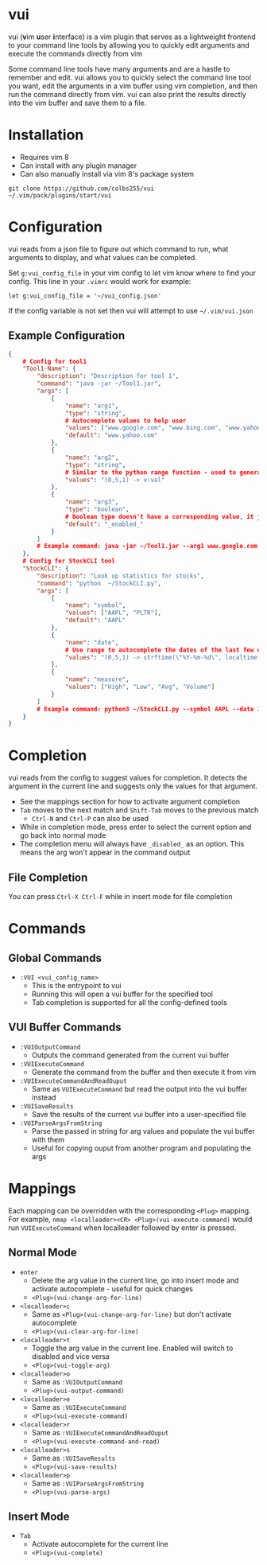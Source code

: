 # vui
vui (**v**im **u**ser **i**nterface) is a vim plugin that serves as a lightweight frontend to your command line tools by allowing you to quickly edit arguments and execute the commands directly from vim

Some command line tools have many arguments and are a hastle to remember and edit. vui allows you to quickly select the command line tool you want, edit the arguments in a vim buffer using vim completion, and then run the command directly from vim. vui can also print the results directly into the vim buffer and save them to a file.

# Installation
- Requires vim 8
- Can install with any plugin manager
- Can also manually install via vim 8's package system
``` shell
git clone https://github.com/colbs255/vui ~/.vim/pack/plugins/start/vui
```

# Configuration
vui reads from a json file to figure out which command to run, what arguments to display, and what values can be completed.

Set `g:vui_config_file` in your vim config to let vim know where to find your config. This line in your `.vimrc` would work for example:
``` vim-script
let g:vui_config_file = '~/vui_config.json'
```

If the config variable is not set then vui will attempt to use `~/.vim/vui.json`
## Example Configuration
``` json
{
    # Config for tool1
    "Tool1-Name": {
        "description": "Description for tool 1",
        "command": "java -jar ~/Tool1.jar",
        "args": [
            {
                "name": "arg1",
                "type": "string",
                # Autocomplete values to help user
                "values": ["www.google.com", "www.bing.com", "www.yahoo.com"],
                "default": "www.yahoo.com"
            },
            {
                "name": "arg2",
                "type": "string",
                # Similar to the python range function - used to generate values dynamically with vimscript
                "values": "(0,5,1) -> v:val"
            },
            {
                "name": "arg3",
                "type": "boolean",
                # Boolean type doesn't have a corresponding value, it just shows up in the command or doesn't
                "default": "_enabled_"
            }
        ]
        # Example command: java -jar ~/Tool1.jar --arg1 www.google.com --arg2 1 --arg3
    },
    # Config for StockCLI tool
    "StockCLI": {
        "description": "Look up statistics for stocks",
        "command": "python  ~/StockCLI.py",
        "args": [
            {
                "name": "symbol",
                "values": ["AAPL", "PLTR"],
                "default": "AAPL"
            },
            {
                "name": "date",
                # Use range to autocomplete the dates of the last few days
                "values": "(0,5,1) -> strftime(\"%Y-%m-%d\", localtime() - v:val*24*60*60)"
            },
            {
                "name": "measure",
                "values": ["High", "Low", "Avg", "Volume"]
            }
        ]
        # Example command: python3 ~/StockCLI.py --symbol AAPL --date 2021-01-01 --statistic Avg
    }
}
```
# Completion
vui reads from the config to suggest values for completion. It detects the argument in the current line and suggests only the values for that argument.
- See the mappings section for how to activate argument completion
- `Tab` moves to the next match and `Shift-Tab` moves to the previous match
    - `Ctrl-N` and `Ctrl-P` can also be used
- While in completion mode, press enter to select the current option and go back into normal mode
- The completion menu will always have `_disabled_` as an option. This means the arg won't appear in the command output
## File Completion
You can press `Ctrl-X Ctrl-F` while in insert mode for file completion

# Commands
## Global Commands
- `:VUI <vui_config_name>`
    - This is the entrypoint to vui
    - Running this will open a vui buffer for the specified tool
    - Tab completion is supported for all the config-defined tools
## VUI Buffer Commands
- `:VUIOutputCommand`
    - Outputs the command generated from the current vui buffer
- `:VUIExecuteCommand`
    - Generate the command from the buffer and then execute it from vim
- `:VUIExecuteCommandAndReadOuput`
    - Same as `VUIExecuteCommand` but read the output into the vui buffer instead
- `:VUISaveResults`
    - Save the results of the current vui buffer into a user-specified file
- `:VUIParseArgsFromString`
    - Parse the passed in string for arg values and populate the vui buffer with them
    - Useful for copying ouput from another program and populating the args

# Mappings
Each mapping can be overridden with the corresponding `<Plug>` mapping. For example, `nmap <localleader><CR> <Plug>(vui-execute-command)` would run `VUIExecuteCommand` when localleader followed by enter is pressed.
## Normal Mode
- `enter`
    - Delete the arg value in the current line, go into insert mode and activate autocomplete - useful for quick changes
    - `<Plug>(vui-change-arg-for-line)`
- `<localleader>c`
    - Same as `<Plug>(vui-change-arg-for-line)` but don't activate autocomplete
    - `<Plug>(vui-clear-arg-for-line)`
- `<localleader>t`
    - Toggle the arg value in the current line. Enabled will switch to disabled and vice versa
    - `<Plug>(vui-toggle-arg)`
- `<localleader>o`
    - Same as `:VUIOutputCommand`
    - `<Plug>(vui-output-command)`
- `<localleader>e`
    - Same as `:VUIExecuteCommand`
    - `<Plug>(vui-execute-command)`
- `<localleader>r`
    - Same as `:VUIExecuteCommandAndReadOuput`
    - `<Plug>(vui-execute-command-and-read)`
- `<localleader>s`
    - Same as `:VUISaveResults`
    - `<Plug>(vui-save-results)`
- `<localleader>p`
    - Same as `:VUIParseArgsFromString`
    - `<Plug>(vui-parse-args)`
## Insert Mode
- `Tab`
    - Activate autocomplete for the current line
    - `<Plug>(vui-complete)`

